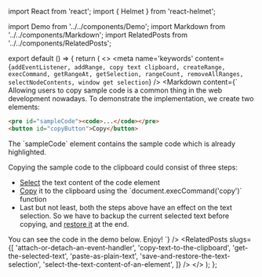import React from 'react';
import { Helmet } from 'react-helmet';

import Demo from '../../components/Demo';
import Markdown from '../../components/Markdown';
import RelatedPosts from '../../components/RelatedPosts';

export default () => {
    return (
<>
<Helmet>
    <meta
        name='keywords'
        content={`
            addEventListener, addRange, copy text clipboard, createRange, execCommand,
            getRangeAt, getSelection, rangeCount, removeAllRanges, selectNodeContents,
            window get selection
        `}
    />
</Helmet>
<Markdown
    content={`
Allowing users to copy sample code is a common thing in the web development nowadays.
To demonstrate the implementation, we create two elements:

~~~ html
<pre id="sampleCode"><code>...</code></pre>
<button id="copyButton">Copy</button>
~~~

The \`sampleCode\` element contains the sample code which is already highlighted.

Copying the sample code to the clipboard could consist of three steps:

* [Select](/select-the-text-content-of-an-element) the text content of the code element
* [Copy](/copy-text-to-the-clipboard) it to the clipboard using the \`document.execCommand('copy')\` function
* Last but not least, both the steps above have an effect on the text selection.
So we have to backup the current selected text before copying, and [restore it](/save-and-restore-the-text-selection) at the end.

You can see the code in the demo below. Enjoy!
`}
/>
<Demo src='/demo/copy-highlighted-code-to-the-clipboard/index.html' />
<RelatedPosts
    slugs={[
        'attach-or-detach-an-event-handler',
        'copy-text-to-the-clipboard',
        'get-the-selected-text',
        'paste-as-plain-text',
        'save-and-restore-the-text-selection',
        'select-the-text-content-of-an-element',
    ]}
/>
</>
    );
};
